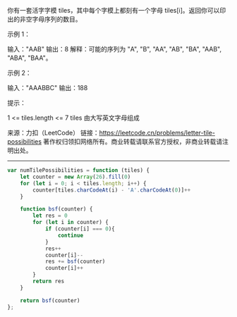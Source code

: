你有一套活字字模 tiles，其中每个字模上都刻有一个字母 tiles[i]。返回你可以印出的非空字母序列的数目。

示例 1：

输入："AAB"
输出：8
解释：可能的序列为 "A", "B", "AA", "AB", "BA", "AAB", "ABA", "BAA"。

示例 2：

输入："AAABBC"
输出：188

提示：

1 <= tiles.length <= 7
tiles 由大写英文字母组成

来源：力扣（LeetCode）
链接：https://leetcode.cn/problems/letter-tile-possibilities
著作权归领扣网络所有。商业转载请联系官方授权，非商业转载请注明出处。

---


```javascript
var numTilePossibilities = function (tiles) {
    let counter = new Array(26).fill(0)
    for (let i = 0; i < tiles.length; i++) {
        counter[tiles.charCodeAt(i) - 'A'.charCodeAt(0)]++
    }

    function bsf(counter) {
        let res = 0
        for (let i in counter) {
            if (counter[i] === 0){
                continue
            }
            res++
            counter[i]--
            res += bsf(counter)
            counter[i]++
        }
        return res
    }

    return bsf(counter)
};
```
